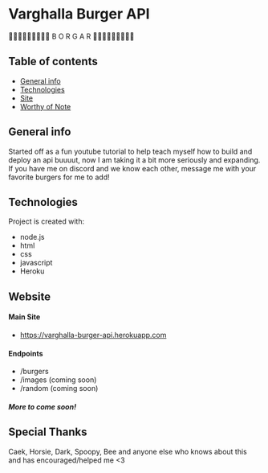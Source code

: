 # Varghalla Burger API
🍔🍔🍔🍔🍔🍔🍔🍔🍔 B O R G A R 🍔🍔🍔🍔🍔🍔🍔🍔🍔

## Table of contents
* [General info](#general-info)
* [Technologies](#technologies)
* [Site](#website)
* [Worthy of Note](#Special-Thanks)

## General info
Started off as a fun youtube tutorial to help teach myself how to build and deploy an api buuuut, now I am taking it a bit more seriously and expanding. If you have me on discord and we know each other, message me with your favorite burgers for me to add!
	
## Technologies
Project is created with:
* node.js
* html
* css
* javascript
* Heroku
	

## Website 
#### Main Site
* https://varghalla-burger-api.herokuapp.com
#### Endpoints
* /burgers
* /images (coming soon)
* /random (coming soon)
##### More to come soon!
## Special Thanks 
Caek, Horsie, Dark, Spoopy, Bee and anyone else who knows about this and has encouraged/helped me <3
